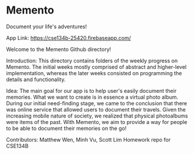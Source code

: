 # Memento
Document your life's adventures!

App Link: https://cse134b-25420.firebaseapp.com/

Welcome to the Memento Github directory!


Introduction:
  This directory contains folders of the weekly progress on Memento. The initial weeks mostly comprised of abstract and higher-level implementation, whereas the later weeks consisted on programming the details and functionality. 

Idea:
  The main goal for our app is to help user's easily document their memories. What we want to create is in essence a virtual photo album. During our initial need-finding stage, we came to the conclusion that there was online service that allowed users to document their travels. Given the increasing mobile nature of society, we realized that physical photoalbums were items of the past. With Memento, we aim to provide a way for people to be able to document their memories on the go! 

Contributors: Matthew Wen, Minh Vu, Scott Lim
Homework repo for CSE134B
